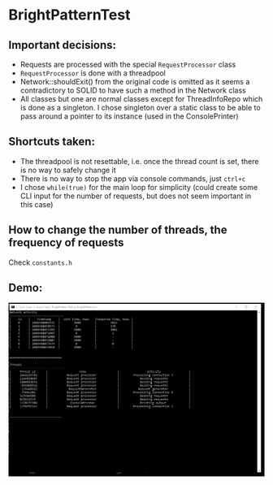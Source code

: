 # BrightPatternTest
 
## Important decisions:
- Requests are processed with the special `RequestProcessor` class
- `RequestProcessor` is done with a threadpool
- Network::shouldExit() from the original code is omitted as it seems a contradictory to SOLID to have such a method in the Network class
- All classes but one are normal classes except for ThreadInfoRepo which is done as a singleton. I chose singleton over a static class to be able to pass around a pointer to its instance (used in the ConsolePrinter)

## Shortcuts taken:
- The threadpool is not resettable, i.e. once the thread count is set, there is no way to safely change it
- There is no way to stop the app via console commands, just `ctrl+c`
- I chose `while(true)` for the main loop for simplicity (could create some CLI input for the number of requests, but does not seem important in this case)

## How to change the number of threads, the frequency of requests
Check `constants.h`

## Demo:

![](screencast.gif)
